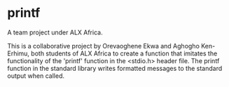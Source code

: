 # printf
A team project under ALX Africa.

This is a collaborative project by Orevaoghene Ekwa and Aghogho Ken-Erhimu, both students of ALX Africa to create a function that imitates the functionality of the 'printf' function in the <stdio.h> header file.
The printf function in the standard library writes formatted messages to the standard output when called.
